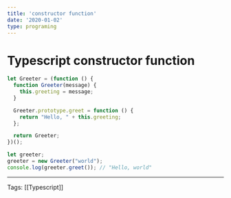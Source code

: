 ```yaml
---
title: 'constructor function'
date: '2020-01-02'
type: programing 
---
```


# Typescript constructor function

```javascript
let Greeter = (function () {
  function Greeter(message) {
    this.greeting = message;
  }

  Greeter.prototype.greet = function () {
    return "Hello, " + this.greeting;
  };

  return Greeter;
})();

let greeter;
greeter = new Greeter("world");
console.log(greeter.greet()); // "Hello, world"
```


---
Tags: [[Typescript]]